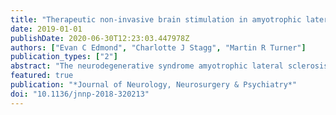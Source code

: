 ```yaml
---
title: "Therapeutic non-invasive brain stimulation in amyotrophic lateral sclerosis: rationale, methods and experience"
date: 2019-01-01
publishDate: 2020-06-30T12:23:03.447978Z
authors: ["Evan C Edmond", "Charlotte J Stagg", "Martin R Turner"]
publication_types: ["2"]
abstract: "The neurodegenerative syndrome amyotrophic lateral sclerosis (ALS) is characterised by increased cortical excitability, thought to reflect pathological changes in the balance of local excitatory and inhibitory neuronal influences. Non-invasive brain stimulation (NIBS) has been shown to modulate cortical activity, with some protocols showing effects that outlast the stimulation by months. NIBS has been suggested as a potential therapeutic approach for disorders associated with changes in cortical neurophysiology, including ALS. This article reviews NIBS methodology, rationale for its application to ALS and progress to date."
featured: true
publication: "*Journal of Neurology, Neurosurgery & Psychiatry*"
doi: "10.1136/jnnp-2018-320213"
---
```



